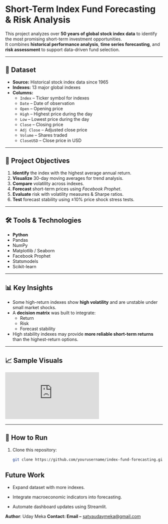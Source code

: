 # Short-Term Index Fund Forecasting & Risk Analysis

This project analyzes over **50 years of global stock index data** to identify the most promising short-term investment opportunities.  
It combines **historical performance analysis**, **time series forecasting**, and **risk assessment** to support data-driven fund selection.

---

## 📂 Dataset

- **Source:** Historical stock index data since 1965
- **Indexes:** 13 major global indexes
- **Columns:**
  - `Index` – Ticker symbol for indexes
  - `Date` – Date of observation
  - `Open` – Opening price
  - `High` – Highest price during the day
  - `Low` – Lowest price during the day
  - `Close` – Closing price
  - `Adj Close` – Adjusted close price
  - `Volume` – Shares traded
  - `CloseUSD` – Close price in USD

---

## 🎯 Project Objectives

1. **Identify** the index with the highest average annual return.
2. **Visualize** 30-day moving averages for trend analysis.
3. **Compare** volatility across indexes.
4. **Forecast** short-term prices using *Facebook Prophet*.
5. **Evaluate** risk with volatility measures & Sharpe ratios.
6. **Test** forecast stability using ±10% price shock stress tests.

---

## 🛠 Tools & Technologies

- **Python**
- Pandas
- NumPy
- Matplotlib / Seaborn
- Facebook Prophet
- Statsmodels
- Scikit-learn

---

## 📊 Key Insights

- Some high-return indexes show **high volatility** and are unstable under small market shocks.
- A **decision matrix** was built to integrate:
  - Return  
  - Risk  
  - Forecast stability  
- High stability indexes may provide **more reliable short-term returns** than the highest-return options.

---

## 📈 Sample Visuals

![Visualizations](https://github.com/UdayMekaa/Short-Term-Index-Fund-Analysis-Risk-Assessment/blob/cb81e7f0a0055efa9934d09b213e48b2a0d29d51/Visualization.pdf)

---

## 🚀 How to Run

1. Clone this repository:
   ```bash
   git clone https://github.com/yourusername/index-fund-forecasting.git

## Future Work

* Expand dataset with more indexes.

* Integrate macroeconomic indicators into forecasting.

* Automate dashboard updates using Streamlit.

**Author**: Uday Meka
**Contact: Email –** satyaudaymeka@gmail.com
